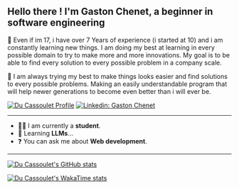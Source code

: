 ## Hello there ! I'm Gaston Chenet, a beginner in software engineering

🎢 Even if im 17, i have over 7 Years of experience (i started at 10) and i am constantly learning new things. I am doing my best at learning in every possible domain to try to make more and more innovations. My goal is to be able to find every solution to every possible problem in a company scale.

🧠 I am always trying my best to make things looks easier and find solutions to every possible problems. Making an easily understandable program that will help newer generations to become even better than i will ever be.

[![Du Cassoulet Profile](https://img.shields.io/github/followers/du-cassoulet?label=follow&style=social)](https://github.com/du-cassoulet)
[![Linkedin: Gaston Chenet](https://img.shields.io/badge/-Ghazi-blue?style=flat-square&logo=Linkedin&logoColor=white&link=https://www.linkedin.com/in/gaston-chenet-232480293/)](https://www.linkedin.com/in/gaston-chenet-232480293/)

---

- 🧑‍🎓 I am currently a **student**.
- 🧠 Learning **LLMs**...
- ❓ You can ask me about **Web development**.

---

[![Du Cassoulet's GitHub stats](https://github-readme-stats.vercel.app/api?username=du-cassoulet&show_icons=true&theme=dark)](https://github.com/du-cassoulet)

[![Du Cassoulet's WakaTime stats](https://github-readme-stats.vercel.app/api/wakatime?username=du_cassoulet&layout=compact&theme=dark)](https://github.com/du-cassoulet)
